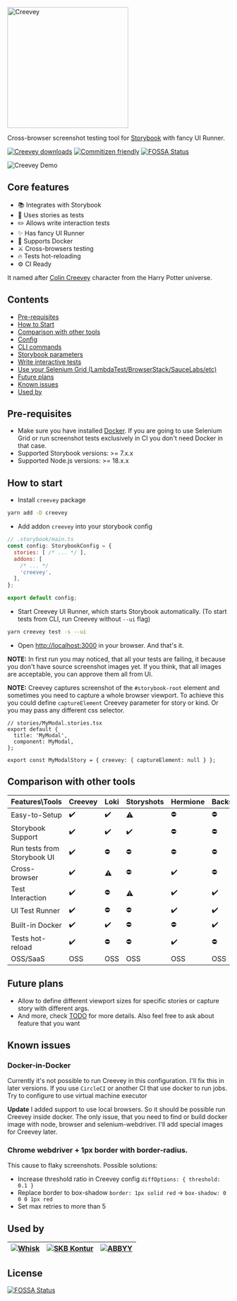 [<img width="274" alt="Creevey" src="https://user-images.githubusercontent.com/4607770/220418756-89cf4f54-ccb7-4086-a74c-a044ea1d2a61.png">](https://harrypotter.fandom.com/wiki/Colin_Creevey)

Cross-browser screenshot testing tool for [Storybook](https://storybook.js.org/) with fancy UI Runner.

[![Creevey downloads](https://img.shields.io/npm/dt/creevey)](https://www.npmjs.com/package/creevey)
[![Commitizen friendly](https://img.shields.io/badge/commitizen-friendly-brightgreen.svg)](http://commitizen.github.io/cz-cli/)
[![FOSSA Status](https://app.fossa.com/api/projects/git%2Bgithub.com%2FwKich%2Fcreevey.svg?type=shield)](https://app.fossa.com/projects/git%2Bgithub.com%2FwKich%2Fcreevey?ref=badge_shield)

![Creevey Demo](https://user-images.githubusercontent.com/6397708/100863723-cd6b8500-34b6-11eb-94e1-849590bc8066.gif)

## Core features

- 📚 Integrates with Storybook
- 📜 Uses stories as tests
- ✏️ Allows write interaction tests
- ✨ Has fancy UI Runner
- 🐳 Supports Docker
- ⚔️ Cross-browsers testing
- 🔥 Tests hot-reloading
- ⚙️ CI Ready

It named after [Colin Creevey](https://harrypotter.fandom.com/wiki/Colin_Creevey) character from the Harry Potter universe.

## Contents

- [Pre-requisites](#pre-requisites)
- [How to Start](#how-to-start)
- [Comparison with other tools](#comparison-with-other-tools)
- [Config](docs/config.md)
- [CLI commands](docs/cli.md)
- [Storybook parameters](docs/storybook.md)
- [Write interactive tests](docs/tests.md)
- [Use your Selenium Grid (LambdaTest/BrowserStack/SauceLabs/etc)](docs/grid.md)
- [Future plans](#future-plans)
- [Known issues](#known-issues)
- [Used by](#used-by)

## Pre-requisites

- Make sure you have installed [Docker](https://www.docker.com/products/docker-desktop). If you are going to use Selenium Grid or run screenshot tests exclusively in CI you don't need Docker in that case.
- Supported Storybook versions: >= 7.x.x
- Supported Node.js versions: >= 18.x.x

## How to start

- Install `creevey` package

```bash
yarn add -D creevey
```

- Add addon `creevey` into your storybook config

```js
// .storybook/main.ts
const config: StorybookConfig = {
  stories: [ /* ... */ ],
  addons: [
    /* ... */
    'creevey',
  ],
};

export default config;
```

- Start Creevey UI Runner, which starts Storybook automatically. (To start tests from CLI, run Creevey without `--ui` flag)

```bash
yarn creevey test -s --ui
```

- Open [http://localhost:3000](http://localhost:3000) in your browser. And that's it.

**NOTE:** In first run you may noticed, that all your tests are failing, it because you don't have source screenshot images yet. If you think, that all images are acceptable, you can approve them all from UI.

**NOTE:** Creevey captures screenshot of the `#storybook-root` element and sometimes you need to capture a whole browser viewport. To achieve this you could define `captureElement` Creevey parameter for story or kind. Or you may pass any different css selector.

```tsx
// stories/MyModal.stories.tsx
export default {
  title: 'MyModal',
  component: MyModal,
};

export const MyModalStory = { creevey: { captureElement: null } };
```

## Comparison with other tools

| Features\Tools              | Creevey            | Loki               | Storyshots         | Hermione           | BackstopJS         | Percy/Happo        | Chromatic          |
| --------------------------- | ------------------ | ------------------ | ------------------ | ------------------ | ------------------ | ------------------ | ------------------ |
| Easy-to-Setup               | :heavy_check_mark: | :heavy_check_mark: | :warning:          | :no_entry:         | :no_entry:         | :heavy_check_mark: | :heavy_check_mark: |
| Storybook Support           | :heavy_check_mark: | :heavy_check_mark: | :heavy_check_mark: | :no_entry:         | :no_entry:         | :heavy_check_mark: | :heavy_check_mark: |
| Run tests from Storybook UI | :heavy_check_mark: | :no_entry:         | :no_entry:         | :no_entry:         | :no_entry:         | :no_entry:         | :no_entry:         |
| Cross-browser               | :heavy_check_mark: | :warning:          | :no_entry:         | :heavy_check_mark: | :no_entry:         | :heavy_check_mark: | :heavy_check_mark: |
| Test Interaction            | :heavy_check_mark: | :no_entry:         | :warning:          | :heavy_check_mark: | :heavy_check_mark: | :no_entry:         | :no_entry:         |
| UI Test Runner              | :heavy_check_mark: | :no_entry:         | :no_entry:         | :heavy_check_mark: | :heavy_check_mark: | :heavy_check_mark: | :heavy_check_mark: |
| Built-in Docker             | :heavy_check_mark: | :heavy_check_mark: | :no_entry:         | :no_entry:         | :heavy_check_mark: | :warning:          | :warning:          |
| Tests hot-reload            | :heavy_check_mark: | :no_entry:         | :no_entry:         | :heavy_check_mark: | :no_entry:         | :no_entry:         | :no_entry:         |
| OSS/SaaS                    | OSS                | OSS                | OSS                | OSS                | OSS                | SaaS               | SaaS               |

## Future plans

- Allow to define different viewport sizes for specific stories or capture story with different args.
- And more, check [TODO](TODO.md) for more details. Also feel free to ask about feature that you want

## Known issues

### Docker-in-Docker

Currently it's not possible to run Creevey in this configuration. I'll fix this in later versions.
If you use `CircleCI` or another CI that use docker to run jobs. Try to configure to use virtual machine executor

**Update** I added support to use local browsers. So it should be possible run Creevey inside docker.
The only issue, that you need to find or build docker image with node, browser and selenium-webdriver. I'll add special images for Creevey later.

### Chrome webdriver + 1px border with border-radius.

This cause to flaky screenshots. Possible solutions:

- Increase threshold ratio in Creevey config `diffOptions: { threshold: 0.1 }`
- Replace border to box-shadow `border: 1px solid red` -> `box-shadow: 0 0 0 1px red`
- Set max retries to more than 5

## Used by

| [![Whisk](https://raw.githubusercontent.com/wKich/creevey/master/.github/images/whisk.svg)](https://whisk.com/) | [![SKB Kontur](https://kontur.ru/Files/userfiles/image/brandbook/logo-skb-kontur-eng.png)](https://kontur.ru/) | [![ABBYY](https://raw.githubusercontent.com/wKich/creevey/master/.github/images/abbyy.svg)](https://www.abbyy.com/) |
| --------------------------------------------------------------------------------------------------------------- | -------------------------------------------------------------------------------------------------------------- | ------------------------------------------------------------------------------------------------------------------- |

## License

[![FOSSA Status](https://app.fossa.com/api/projects/git%2Bgithub.com%2FwKich%2Fcreevey.svg?type=large)](https://app.fossa.com/projects/git%2Bgithub.com%2FwKich%2Fcreevey?ref=badge_large)
